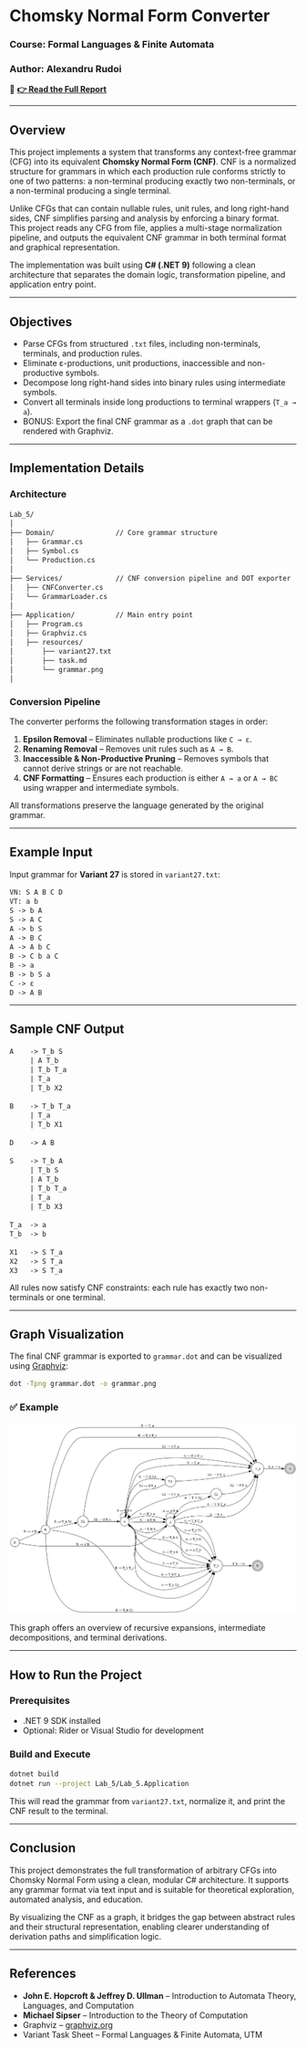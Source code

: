 # **Chomsky Normal Form Converter**

### **Course**: Formal Languages & Finite Automata  
### **Author**: Alexandru Rudoi  

📑 **[👉 Read the Full Report](https://github.com/AlexandruRudoi/LFA_Labs/blob/Lab_5/REPORT.md)**  

---

## **Overview**

This project implements a system that transforms any context-free grammar (CFG) into its equivalent **Chomsky Normal Form (CNF)**. CNF is a normalized structure for grammars in which each production rule conforms strictly to one of two patterns: a non-terminal producing exactly two non-terminals, or a non-terminal producing a single terminal.

Unlike CFGs that can contain nullable rules, unit rules, and long right-hand sides, CNF simplifies parsing and analysis by enforcing a binary format. This project reads any CFG from file, applies a multi-stage normalization pipeline, and outputs the equivalent CNF grammar in both terminal format and graphical representation.

The implementation was built using **C# (.NET 9)** following a clean architecture that separates the domain logic, transformation pipeline, and application entry point.

---

## **Objectives**

- Parse CFGs from structured `.txt` files, including non-terminals, terminals, and production rules.
- Eliminate ε-productions, unit productions, inaccessible and non-productive symbols.
- Decompose long right-hand sides into binary rules using intermediate symbols.
- Convert all terminals inside long productions to terminal wrappers (`T_a → a`).
- BONUS: Export the final CNF grammar as a `.dot` graph that can be rendered with Graphviz.

---

## **Implementation Details**

### **Architecture**

```
Lab_5/
│
├── Domain/               // Core grammar structure
│   ├── Grammar.cs
│   ├── Symbol.cs
│   └── Production.cs
│
├── Services/             // CNF conversion pipeline and DOT exporter
│   ├── CNFConverter.cs
│   └── GrammarLoader.cs
│
├── Application/          // Main entry point
│   ├── Program.cs
│   ├── Graphviz.cs
│   ├── resources/ 
│       ├── variant27.txt
│       ├── task.md
│       └── grammar.png
│

```

### **Conversion Pipeline**

The converter performs the following transformation stages in order:

1. **Epsilon Removal** – Eliminates nullable productions like `C → ε`.
2. **Renaming Removal** – Removes unit rules such as `A → B`.
3. **Inaccessible & Non-Productive Pruning** – Removes symbols that cannot derive strings or are not reachable.
4. **CNF Formatting** – Ensures each production is either `A → a` or `A → BC` using wrapper and intermediate symbols.

All transformations preserve the language generated by the original grammar.

---

## **Example Input**

Input grammar for **Variant 27** is stored in `variant27.txt`:

```plaintext
VN: S A B C D
VT: a b
S -> b A
S -> A C
A -> b S
A -> B C
A -> A b C
B -> C b a C
B -> a
B -> b S a
C -> ε
D -> A B
```

---

## **Sample CNF Output**

```plaintext
A    -> T_b S
     | A T_b
     | T_b T_a
     | T_a
     | T_b X2

B    -> T_b T_a
     | T_a
     | T_b X1

D    -> A B

S    -> T_b A
     | T_b S
     | A T_b
     | T_b T_a
     | T_a
     | T_b X3

T_a  -> a
T_b  -> b

X1   -> S T_a
X2   -> S T_a
X3   -> S T_a
```

All rules now satisfy CNF constraints: each rule has exactly two non-terminals or one terminal.

---

## **Graph Visualization**

The final CNF grammar is exported to `grammar.dot` and can be visualized using [Graphviz](https://graphviz.org/):

```bash
dot -Tpng grammar.dot -o grammar.png
```

### ✅ Example

![CNF Grammar Graph](/Lab_5.Application/resources/grammar.png)

This graph offers an overview of recursive expansions, intermediate decompositions, and terminal derivations.

---

## **How to Run the Project**

### **Prerequisites**

- .NET 9 SDK installed
- Optional: Rider or Visual Studio for development

### **Build and Execute**

```bash
dotnet build
dotnet run --project Lab_5/Lab_5.Application
```

This will read the grammar from `variant27.txt`, normalize it, and print the CNF result to the terminal.

---

## **Conclusion**

This project demonstrates the full transformation of arbitrary CFGs into Chomsky Normal Form using a clean, modular C# architecture. It supports any grammar format via text input and is suitable for theoretical exploration, automated analysis, and education.

By visualizing the CNF as a graph, it bridges the gap between abstract rules and their structural representation, enabling clearer understanding of derivation paths and simplification logic.

---

## **References**

- **John E. Hopcroft & Jeffrey D. Ullman** – Introduction to Automata Theory, Languages, and Computation  
- **Michael Sipser** – Introduction to the Theory of Computation  
- Graphviz – [graphviz.org](https://graphviz.org/)  
- Variant Task Sheet – Formal Languages & Finite Automata, UTM
